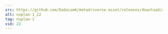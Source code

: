 ```yaml
---
src: https://github.com/Dadaism6/metadriverse-asset/releases/download/assetsv1.0.2/nuplan-1_22.mp4
alt: nuplan-1_22
tag: nuplan-1
vid: 22
---
```

